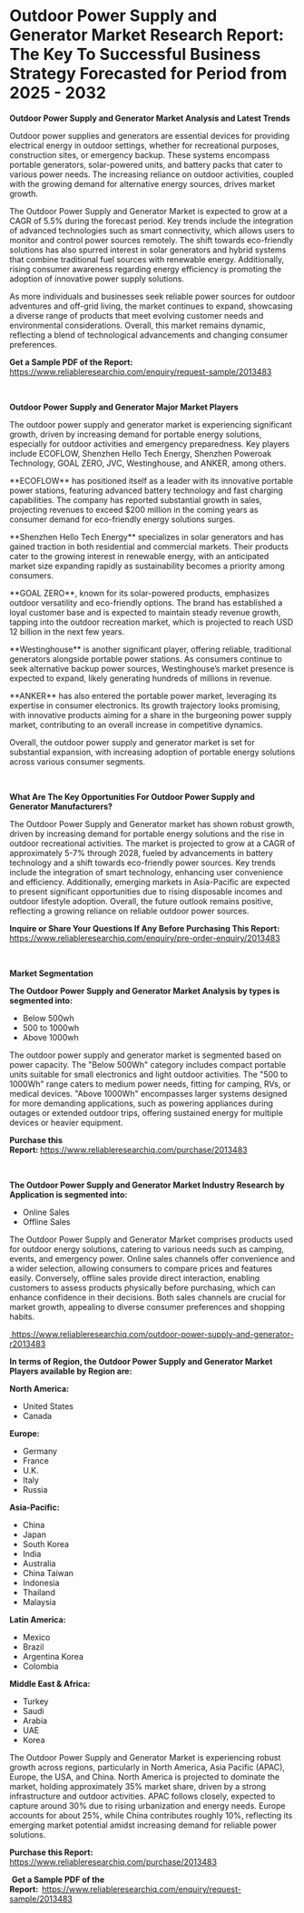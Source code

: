 <p><h1>Outdoor Power Supply and Generator Market Research Report: The Key To Successful Business Strategy Forecasted for Period from 2025 - 2032</h1></p><p><strong>Outdoor Power Supply and Generator Market Analysis and Latest Trends</strong></p>
<p><p>Outdoor power supplies and generators are essential devices for providing electrical energy in outdoor settings, whether for recreational purposes, construction sites, or emergency backup. These systems encompass portable generators, solar-powered units, and battery packs that cater to various power needs. The increasing reliance on outdoor activities, coupled with the growing demand for alternative energy sources, drives market growth.</p><p>The Outdoor Power Supply and Generator Market is expected to grow at a CAGR of 5.5% during the forecast period. Key trends include the integration of advanced technologies such as smart connectivity, which allows users to monitor and control power sources remotely. The shift towards eco-friendly solutions has also spurred interest in solar generators and hybrid systems that combine traditional fuel sources with renewable energy. Additionally, rising consumer awareness regarding energy efficiency is promoting the adoption of innovative power supply solutions.</p><p>As more individuals and businesses seek reliable power sources for outdoor adventures and off-grid living, the market continues to expand, showcasing a diverse range of products that meet evolving customer needs and environmental considerations. Overall, this market remains dynamic, reflecting a blend of technological advancements and changing consumer preferences.</p></p>
<p><strong>Get a Sample PDF of the Report:&nbsp;</strong> <a href="https://www.reliableresearchiq.com/enquiry/request-sample/2013483?utm_campaign=3455&utm_medium=2&utm_source=Github&utm_content=ia&utm_term=12042025&utm_id=outdoor-power-supply-and-generator">https://www.reliableresearchiq.com/enquiry/request-sample/2013483</a></p>
<p>&nbsp;</p>
<p><strong>Outdoor Power Supply and Generator Major Market Players</strong></p>
<p><p>The outdoor power supply and generator market is experiencing significant growth, driven by increasing demand for portable energy solutions, especially for outdoor activities and emergency preparedness. Key players include ECOFLOW, Shenzhen Hello Tech Energy, Shenzhen Poweroak Technology, GOAL ZERO, JVC, Westinghouse, and ANKER, among others.</p><p>**ECOFLOW** has positioned itself as a leader with its innovative portable power stations, featuring advanced battery technology and fast charging capabilities. The company has reported substantial growth in sales, projecting revenues to exceed $200 million in the coming years as consumer demand for eco-friendly energy solutions surges.</p><p>**Shenzhen Hello Tech Energy** specializes in solar generators and has gained traction in both residential and commercial markets. Their products cater to the growing interest in renewable energy, with an anticipated market size expanding rapidly as sustainability becomes a priority among consumers.</p><p>**GOAL ZERO**, known for its solar-powered products, emphasizes outdoor versatility and eco-friendly options. The brand has established a loyal customer base and is expected to maintain steady revenue growth, tapping into the outdoor recreation market, which is projected to reach USD 12 billion in the next few years.</p><p>**Westinghouse** is another significant player, offering reliable, traditional generators alongside portable power stations. As consumers continue to seek alternative backup power sources, Westinghouse’s market presence is expected to expand, likely generating hundreds of millions in revenue.</p><p>**ANKER** has also entered the portable power market, leveraging its expertise in consumer electronics. Its growth trajectory looks promising, with innovative products aiming for a share in the burgeoning power supply market, contributing to an overall increase in competitive dynamics.</p><p>Overall, the outdoor power supply and generator market is set for substantial expansion, with increasing adoption of portable energy solutions across various consumer segments.</p></p>
<p>&nbsp;</p>
<p><strong>What Are The Key Opportunities For Outdoor Power Supply and Generator Manufacturers?</strong></p>
<p><p>The Outdoor Power Supply and Generator market has shown robust growth, driven by increasing demand for portable energy solutions and the rise in outdoor recreational activities. The market is projected to grow at a CAGR of approximately 5-7% through 2028, fueled by advancements in battery technology and a shift towards eco-friendly power sources. Key trends include the integration of smart technology, enhancing user convenience and efficiency. Additionally, emerging markets in Asia-Pacific are expected to present significant opportunities due to rising disposable incomes and outdoor lifestyle adoption. Overall, the future outlook remains positive, reflecting a growing reliance on reliable outdoor power sources.</p></p>
<p><strong>Inquire or Share Your Questions If Any Before Purchasing This Report:</strong> <a href="https://www.reliableresearchiq.com/enquiry/pre-order-enquiry/2013483?utm_campaign=3455&utm_medium=2&utm_source=Github&utm_content=ia&utm_term=12042025&utm_id=outdoor-power-supply-and-generator">https://www.reliableresearchiq.com/enquiry/pre-order-enquiry/2013483</a></p>
<p>&nbsp;</p>
<p><strong>Market Segmentation</strong></p>
<p><strong>The Outdoor Power Supply and Generator Market Analysis by types is segmented into:</strong></p>
<p><ul><li>Below 500wh</li><li>500 to 1000wh</li><li>Above 1000wh</li></ul></p>
<p><p>The outdoor power supply and generator market is segmented based on power capacity. The "Below 500Wh" category includes compact portable units suitable for small electronics and light outdoor activities. The "500 to 1000Wh" range caters to medium power needs, fitting for camping, RVs, or medical devices. "Above 1000Wh" encompasses larger systems designed for more demanding applications, such as powering appliances during outages or extended outdoor trips, offering sustained energy for multiple devices or heavier equipment.</p></p>
<p><strong>Purchase this Report:&nbsp;</strong><a href="https://www.reliableresearchiq.com/purchase/2013483?utm_campaign=3455&utm_medium=2&utm_source=Github&utm_content=ia&utm_term=12042025&utm_id=outdoor-power-supply-and-generator">https://www.reliableresearchiq.com/purchase/2013483</a></p>
<p>&nbsp;</p>
<p><strong>The Outdoor Power Supply and Generator Market Industry Research by Application is segmented into:</strong></p>
<p><ul><li>Online Sales</li><li>Offline Sales</li></ul></p>
<p><p>The Outdoor Power Supply and Generator Market comprises products used for outdoor energy solutions, catering to various needs such as camping, events, and emergency power. Online sales channels offer convenience and a wider selection, allowing consumers to compare prices and features easily. Conversely, offline sales provide direct interaction, enabling customers to assess products physically before purchasing, which can enhance confidence in their decisions. Both sales channels are crucial for market growth, appealing to diverse consumer preferences and shopping habits.</p></p>
<p><a href="https://www.reliableresearchiq.com/outdoor-power-supply-and-generator-r2013483?utm_campaign=3455&utm_medium=2&utm_source=Github&utm_content=ia&utm_term=12042025&utm_id=outdoor-power-supply-and-generator">&nbsp;https://www.reliableresearchiq.com/outdoor-power-supply-and-generator-r2013483</a></p>
<p><strong>In terms of Region, the Outdoor Power Supply and Generator Market Players available by Region are:</strong></p>
<p>
    <p> <strong> North America: </strong>
        <ul>
            <li>United States</li>
            <li>Canada</li>
        </ul>
        </p> 
    <p> <strong> Europe: </strong>
        <ul>
            <li>Germany</li>
            <li>France</li>
            <li>U.K.</li>
            <li>Italy</li>
            <li>Russia</li>
        </ul>
        </p> 
    <p> <strong> Asia-Pacific: </strong>
        <ul>
            <li>China</li>
            <li>Japan</li>
            <li>South Korea</li>
            <li>India</li>
            <li>Australia</li>
            <li>China Taiwan</li>
            <li>Indonesia</li>
            <li>Thailand</li>
            <li>Malaysia</li>
        </ul>
        </p> 
    <p> <strong> Latin America: </strong>
        <ul>
            <li>Mexico</li>
            <li>Brazil</li>
            <li>Argentina Korea</li>
            <li>Colombia</li>
        </ul>
        </p> 
    <p> <strong> Middle East & Africa: </strong>
        <ul>
            <li>Turkey</li>
            <li>Saudi</li>
            <li>Arabia</li>
            <li>UAE</li>
            <li>Korea</li>
        </ul>
    </p>
    </p>
<p><p>The Outdoor Power Supply and Generator Market is experiencing robust growth across regions, particularly in North America, Asia Pacific (APAC), Europe, the USA, and China. North America is projected to dominate the market, holding approximately 35% market share, driven by a strong infrastructure and outdoor activities. APAC follows closely, expected to capture around 30% due to rising urbanization and energy needs. Europe accounts for about 25%, while China contributes roughly 10%, reflecting its emerging market potential amidst increasing demand for reliable power solutions.</p></p>
<p><strong>Purchase this Report: </strong><a href="https://www.reliableresearchiq.com/purchase/2013483?utm_campaign=3455&utm_medium=2&utm_source=Github&utm_content=ia&utm_term=12042025&utm_id=outdoor-power-supply-and-generator">https://www.reliableresearchiq.com/purchase/2013483</a></p>
<p>&nbsp;<strong>Get a Sample PDF of the Report:&nbsp;&nbsp;</strong><a href="https://www.reliableresearchiq.com/enquiry/request-sample/2013483?utm_campaign=3455&utm_medium=2&utm_source=Github&utm_content=ia&utm_term=12042025&utm_id=outdoor-power-supply-and-generator">https://www.reliableresearchiq.com/enquiry/request-sample/2013483</a></p>
<p><strong></strong></p>
<p><p></p><p></p><p></p></p>
